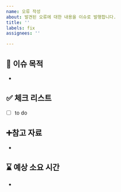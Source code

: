 ```yaml
---
name: 오류 작성
about: 발견된 오류에 대한 내용을 이슈로 발행합니다.
title: ''
labels: fix
assignees: ''

---
```


## 📄 이슈 목적
<!-- 이슈 내용 요약 설명 -->
- 

## ✅ 체크 리스트
- [ ] to do

## ➕참고 자료
- 

## ⌛ 예상 소요 시간
-
